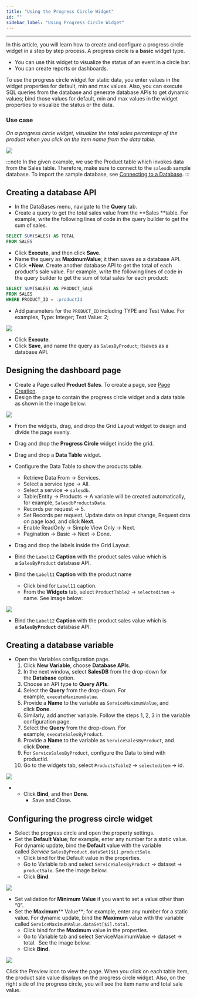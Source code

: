 ```yaml
---
title: "Using the Progress Circle Widget"
id: ""
sidebar_label: "Using Progress Circle Widget"
---
```

---

In this article, you will learn how to create and configure a progress circle widget in a step by step process. A progress circle is a **basic** widget type.

- You can use this widget to visualize the status of an event in a circle bar.
- You can create reports or dashboards.

To use the progress circle widget for static data, you enter values in the widget properties for default, min and max values. Also, you can execute SQL queries from the database and generate database APIs to get dynamic values; bind those values for default, min and max values in the widget properties to visualize the status or the data. 

### Use case

_On a progress circle widget, visualize the total sales percentage of the product when you click on the item name from the data table._

![](/learn/assets/CircleProgress.gif)

:::note
In the given example, we use the Product table which invokes data from the Sales table. Therefore, make sure to connect to the `salesdb` sample database. To import the sample database, see [Connecting to a Database](/learn/app-development/services/database-services/working-with-databases/).
:::

## Creating a database API

- In the DataBases menu, navigate to the **Query** tab.
- Create a query to get the total sales value from the **Sales **table. For example, write the following lines of code in the query builder to get the sum of sales.

```sql
SELECT SUM(SALES) AS TOTAL
FROM SALES
```

- Click **Execute**, and then click **Save.**
- Name the query as **MaximumValue**; it then saves as a database API.
- Click **+New**. Create another database API to get the total of each product's sale value. For example, write the following lines of code in the query builder to get the sum of total sales for each product:

```sql
SELECT SUM(SALES) AS PRODUCT_SALE 
FROM SALES
WHERE PRODUCT_ID = :productId
```

- Add parameters for the `PRODUCT_ID` including TYPE and Test Value. For examples, Type: Integer; Test Value: 2;

[![](/learn/assets/DataBaseParams.png)](/learn/assets/DataBaseParams.png) 

- Click **Execute**.
- Click **Save**, and name the query as `SalesByProduct`; itsaves as a database API.

## Designing the dashboard page

- Create a Page called **Product Sales**. To create a page, see [Page Creation](/learn/app-development/ui-design/page-creation/).
- Design the page to contain the progress circle widget and a data table as shown in the image below:

[![](/learn/assets/Dashboard-page-design.png)](/learn/assets/Dashboard-page-design.png)

- From the widgets, drag, and drop the Grid Layout widget to design and divide the page evenly.

- Drag and drop the **Progress Circle** widget inside the grid.

- Drag and drop a **Data Table** widget.

- Configure the Data Table to show the products table.
    - Retrieve Data From → Services.
    - Select a service type → All.
    - Select a service → `salesdb`.
    - Table/Entity → Products → A variable will be created automatically, for example, `SalesdbProductsData`.
    - Records per request → 5.
    - Set Records per request, Update data on input change, Request data on page load, and click **Next**.
    - Enable ReadOnly → Simple View Only → Next.
    - Pagination → Basic → Next → Done.
- Drag and drop the labels inside the Grid Layout.
- Bind the `Label12` **Caption** with the product sales value which is a `SalesByProduct` database API.
- Bind the `Label11` **Caption** with the product name
    - Click bind for `Label11` caption.
    - From the **Widgets** tab, select `ProductTable2` → `selecteditem` → name. See image below:

[![](/learn/assets/BindCaption.png)](/learn/assets/BindCaption.png)

- Bind the `Label12` **Caption** with the product sales value which is a **`SalesByProduct`** database API.

## Creating a database variable

- Open the Variables configuration page.
    1. Click **New Variable**, choose **Database APIs**.
    2. In the next window, select **SalesDB** from the drop-down for the **Database** option.
    3. Choose an API type to **Query APIs**.
    4. Select the **Query** from the drop-down. For example, `executeMaximumValue`.
    5. Provide a **Name** to the variable as `ServiceMaximumValue`, and click **Done**.
    6. Similarly, add another variable. Follow the steps 1, 2, 3 in the variable configuration page.
    7. Select the **Query** from the drop-down. For example, `executeSalesByProduct`.
    8. Provide a **Name** to the variable as `ServiceSalesByProduct`, and click **Done**.
    9. For `ServiceSalesByProduct`, configure the Data to bind with productId.
    10. Go to the widgets tab, select `ProductsTable2` → `selecteditem` → id.

[![](/learn/assets/BindServiceandTableID.png)](/learn/assets/BindServiceandTableID.png)

- - Click **Bind**, and then **Done**.
    - Save and Close.

##  Configuring the progress circle widget

- Select the progress circle and open the property settings. 
- Set the **Default Value**; for example, enter any number for a static value. For dynamic update, bind the **Default** value with the variable called _Service_ `SalesByProduct.dataSet[$i].productSale`.
    - Click bind for the Default value in the properties.
    - Go to Variable tab and select `ServiceSalesByProduct` → dataset → `productSale`. See the image below:
    - Click **Bind**.

[![](/learn/assets/BindProgressCircleDefault.png)](/learn/assets/BindProgressCircleDefault.png)

- Set validation for **Minimum Value** if you want to set a value other than “0”.
- Set the **Maximum**** Value**; for example, enter any number for a static value. For dynamic update, bind the **Maximum** value with the variable called `ServiceMaximumValue.dataSet[$i].total`.
    - Click bind for the **Maximum** value in the properties.
    - Go to Variable tab and select ServiceMaximumValue → dataset → total.  See the image below:
    - Click **Bind.**

[![](/learn/assets/BindProgressCircleMaximum.png)](/learn/assets/BindProgressCircleMaximum.png)

Click the Preview icon to view the page. When you click on each table item, the product sale value displays on the progress circle widget. Also, on the right side of the progress circle, you will see the item name and total sale value.
